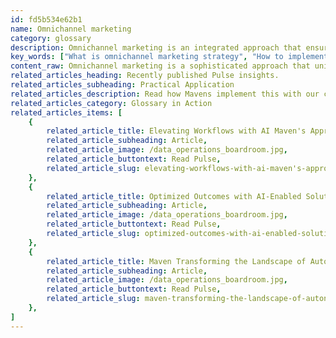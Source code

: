 ```yaml
---
id: fd5b534e62b1
name: Omnichannel marketing
category: glossary
description: Omnichannel marketing is an integrated approach that ensures a cohesive customer experience across all marketing platforms and points of sale, centralizing the consumer in a collaborative ecosystem for improved business engagement.
key_words: ["What is omnichannel marketing strategy", "How to implement an omnichannel approach", "Benefits of omnichannel marketing for businesses", "Key components of an omnichannel marketing ecosystem", "Ways to unify customer touchpoints with omnichannel", "Impact of omnichannel marketing on customer experience", "Role of AI in enhancing omnichannel marketing efforts", "Measuring success of omnichannel marketing campaigns", "Omnichannel vs multichannel marketing differences", "Omnichannel marketing trends for future business growth"]
content_raw: Omnichannel marketing is a sophisticated approach that unifies all marketing efforts, customer touchpoints, and points of sale to offer a seamless consumer buying experience. By using this comprehensive strategy, Maven Technologies assists businesses in refining their purchasing routines, thus placing the consumer at the heart of a collaborative marketing ecosystem. An integrated omnichannel marketing approach encompasses various tools including website content, blog posts, organic social media, email and text marketing, retargeting, paid advertising, referrals, and reviews. This broad spectrum approach ensures that regardless of how a customer chooses to engage with a business, their experience is consistent and unified. Investing in the right omnichannel strategy with Maven Technologies brings notable business benefits. Against just chasing the competition or adopting technologies based on trends, Maven helps organisations implement data-driven and scalable solutions. The holistic approach adopted in omnichannel transformation warrants a thorough analysis of business impact, the establishment of effective new policies, and a competent team to execute the strategy. With customer relevance as the backbone of this transformation, businesses can introduce new experiences to market swiftly, learn from responses, and make necessary adjustments. In a world overflowing with digital content, an effective omnichannel strategy ensures prolonged consumer engagement. If a customer is distracted from one marketing tactic, another seamlessly takes its place, maintaining a continuous and consistent brand interaction. Unlock productivity with Maven Technologies; experience the business benefit of elite technologies implemented by seasoned professionals and let us assist you in crafting a winning omnichannel marketing strategy.
related_articles_heading: Recently published Pulse insights.
related_articles_subheading: Practical Application
related_articles_description: Read how Mavens implement this with our clients.
related_articles_category: Glossary in Action
related_articles_items: [
	{
		related_article_title: Elevating Workflows with AI Maven's Approach,
		related_article_subheading: Article,
		related_article_image: /data_operations_boardroom.jpg,
		related_article_buttontext: Read Pulse,
		related_article_slug: elevating-workflows-with-ai-maven's-approach
	},
	{
		related_article_title: Optimized Outcomes with AI-Enabled Solutions,
		related_article_subheading: Article,
		related_article_image: /data_operations_boardroom.jpg,
		related_article_buttontext: Read Pulse,
		related_article_slug: optimized-outcomes-with-ai-enabled-solutions
	},
	{
		related_article_title: Maven Transforming the Landscape of Autonomous Vehicles,
		related_article_subheading: Article,
		related_article_image: /data_operations_boardroom.jpg,
		related_article_buttontext: Read Pulse,
		related_article_slug: maven-transforming-the-landscape-of-autonomous-vehicles
	},
]
---
```

